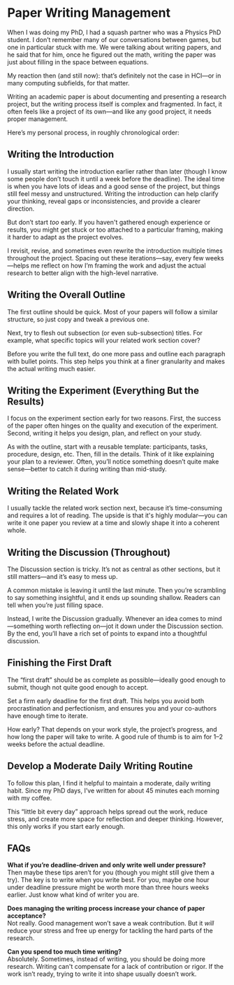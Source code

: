 # Paper Writing Management

When I was doing my PhD, I had a squash partner who was a Physics PhD student. I don’t remember many of our conversations between games, but one in particular stuck with me. We were talking about writing papers, and he said that for him, once he figured out the math, writing the paper was just about filling in the space between equations.

My reaction then (and still now): that’s definitely not the case in HCI—or in many computing subfields, for that matter.

Writing an academic paper is about documenting and presenting a research project, but the writing process itself is complex and fragmented. In fact, it often feels like a project of its own—and like any good project, it needs proper management.

Here’s my personal process, in roughly chronological order:

## Writing the Introduction

I usually start writing the introduction earlier rather than later (though I know some people don’t touch it until a week before the deadline). The ideal time is when you have lots of ideas and a good sense of the project, but things still feel messy and unstructured. Writing the introduction can help clarify your thinking, reveal gaps or inconsistencies, and provide a clearer direction.

But don’t start *too* early. If you haven't gathered enough experience or results, you might get stuck or too attached to a particular framing, making it harder to adapt as the project evolves.

I revisit, revise, and sometimes even rewrite the introduction multiple times throughout the project. Spacing out these iterations—say, every few weeks—helps me reflect on how I’m framing the work and adjust the actual research to better align with the high-level narrative.

## Writing the Overall Outline

The first outline should be quick. Most of your papers will follow a similar structure, so just copy and tweak a previous one.

Next, try to flesh out subsection (or even sub-subsection) titles. For example, what specific topics will your related work section cover?

Before you write the full text, do one more pass and outline each paragraph with bullet points. This step helps you think at a finer granularity and makes the actual writing much easier.

## Writing the Experiment (Everything But the Results)

I focus on the experiment section early for two reasons. First, the success of the paper often hinges on the quality and execution of the experiment. Second, writing it helps you design, plan, and reflect on your study.

As with the outline, start with a reusable template: participants, tasks, procedure, design, etc. Then, fill in the details. Think of it like explaining your plan to a reviewer. Often, you’ll notice something doesn’t quite make sense—better to catch it during writing than mid-study.

## Writing the Related Work

I usually tackle the related work section next, because it’s time-consuming and requires a lot of reading. The upside is that it's highly modular—you can write it one paper you review at a time and slowly shape it into a coherent whole.

## Writing the Discussion (Throughout)

The Discussion section is tricky. It’s not as central as other sections, but it still matters—and it’s easy to mess up.

A common mistake is leaving it until the last minute. Then you’re scrambling to say something insightful, and it ends up sounding shallow. Readers can tell when you’re just filling space.

Instead, I write the Discussion gradually. Whenever an idea comes to mind—something worth reflecting on—jot it down under the Discussion section. By the end, you’ll have a rich set of points to expand into a thoughtful discussion.

## Finishing the First Draft

The “first draft” should be as complete as possible—ideally good enough to submit, though not quite good enough to accept.

Set a firm early deadline for the first draft. This helps you avoid both procrastination and perfectionism, and ensures you and your co-authors have enough time to iterate.

How early? That depends on your work style, the project’s progress, and how long the paper will take to write. A good rule of thumb is to aim for 1–2 weeks before the actual deadline.

## Develop a Moderate Daily Writing Routine

To follow this plan, I find it helpful to maintain a moderate, daily writing habit. Since my PhD days, I’ve written for about 45 minutes each morning with my coffee.

This “little bit every day” approach helps spread out the work, reduce stress, and create more space for reflection and deeper thinking. However, this only works if you start early enough.

## FAQs

**What if you’re deadline-driven and only write well under pressure?**  
Then maybe these tips aren’t for you (though you might still give them a try). The key is to write when you write best. For you, maybe one hour under deadline pressure might be worth more than three hours weeks earlier. Just know what kind of writer you are.

**Does managing the writing process increase your chance of paper acceptance?**  
Not really. Good management won’t save a weak contribution. But it *will* reduce your stress and free up energy for tackling the hard parts of the research.

**Can you spend too much time writing?**  
Absolutely. Sometimes, instead of writing, you should be doing more research. Writing can't compensate for a lack of contribution or rigor. If the work isn’t ready, trying to write it into shape usually doesn’t work.

